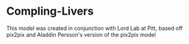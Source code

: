 # Compling-Livers
This model was created in conjunction with Lord Lab at Pitt, based off pix2pix and Aladdin Persson's version of the pix2pix model
